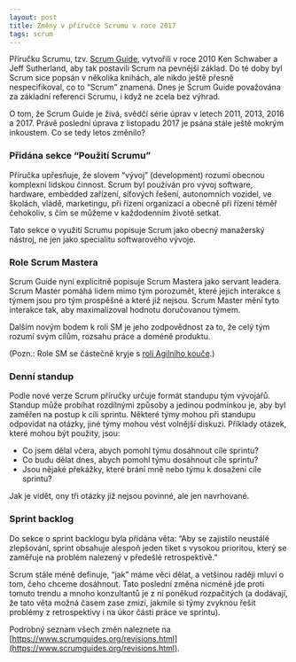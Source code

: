 ```yaml
---
layout: post
title: Změny v příručce Scrumu v roce 2017
tags: scrum
---
```


Příručku Scrumu, tzv. [Scrum Guide](https://www.scrumguides.org/scrum-guide.html), vytvořili v roce 2010 Ken Schwaber a Jeff Sutherland, aby tak postavili Scrum na pevnější základ. Do té doby byl Scrum sice popsán v několika knihách, ale nikdo ještě přesně nespecifikoval, co to “Scrum” znamená. Dnes je Scrum Guide považována za základní referenci Scrumu, i když ne zcela bez výhrad.

<!--more-->

O tom, že Scrum Guide je živá, svědčí série úprav v letech 2011, 2013, 2016 a 2017. Právě poslední úprava z listopadu 2017 je psána stále ještě mokrým inkoustem. Co se tedy letos změnilo?

### Přidána sekce “Použití Scrumu”

Příručka upřesňuje, že slovem “vývoj” (development) rozumí obecnou komplexní lidskou činnost.
Scrum byl používán pro vývoj software, hardware, embedded zařízení, síťových řešení,
autonomních vozidel, ve školách, vládě, marketingu, při řízení organizací a obecně při řízení téměř čehokoliv,
s čím se můžeme v každodenním životě setkat.

Tato sekce o využití Scrumu popisuje Scrum jako obecný manažerský nástroj, ne jen jako specialitu softwarového vývoje.

### Role Scrum Mastera

Scrum Guide nyní explicitně popisuje Scrum Mastera jako servant leadera. Scrum Master pomáhá lidem mimo tým porozumět,
které jejich interakce s týmem jsou pro tým prospěšné a které již nejsou. Scrum Master mění tyto interakce tak,
aby maximalizoval hodnotu doručovanou týmem.

Dalším novým bodem k roli SM je jeho zodpovědnost za to, že celý tým rozumí svým cílům, rozsahu práce a doméně produktu.

(Pozn.: Role SM se částečně kryje s [rolí Agilního kouče](/20-ukolu-agilniho-kouce/).)

### Denní standup

Podle nové verze Scrum příručky určuje formát standupu tým vývojářů.
Standup může probíhat rozdílnými způsoby a jedinou podmínkou je,
aby byl zaměřen na postup k cíli sprintu. Některé týmy mohou při standupu odpovídat na otázky,
jiné týmy mohou vést volnější diskuzi. Příklady otázek, které mohou být použity, jsou:

- Co jsem dělal včera, abych pomohl týmu dosáhnout cíle sprintu?
- Co budu dělat dnes, abych pomohl týmu dosáhnout cíle sprintu?
- Jsou nějaké překážky, které brání mně nebo týmu k dosažení cíle sprintu?

Jak je vidět, ony tři otázky již nejsou povinné, ale jen navrhované.

### Sprint backlog

Do sekce o sprint backlogu byla přidána věta: “Aby se zajistilo neustálé zlepšování,
sprint obsahuje alespoň jeden tiket s vysokou prioritou,
který se zaměřuje na problém nalezený v předešlé retrospektivě.”

Scrum stále méně definuje, “jak” máme věci dělat, a vetšinou raději mluví o tom, čeho chceme dosáhnout.
Tato poslední změna nicméně jde proti tomuto trendu a mnoho konzultantů je z ní poněkud rozpačitých
(a dodávají, že tato věta možná časem zase zmizí, jakmile si týmy zvyknou řešit problémy z retrospektivy
i na úkor části práce ve sprintu).

Podrobný seznam všech změn naleznete na [https://www.scrumguides.org/revisions.html](https://www.scrumguides.org/revisions.html).
